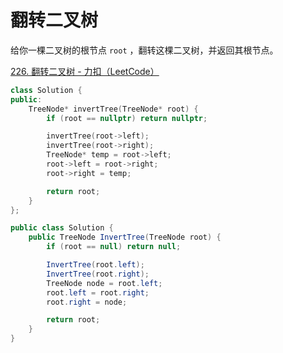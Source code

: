 # 翻转二叉树

给你一棵二叉树的根节点 `root` ，翻转这棵二叉树，并返回其根节点。

[226. 翻转二叉树 - 力扣（LeetCode）](https://leetcode.cn/problems/invert-binary-tree/description/)

```c++
class Solution {
public:
    TreeNode* invertTree(TreeNode* root) {
        if (root == nullptr) return nullptr;

        invertTree(root->left);
        invertTree(root->right);
        TreeNode* temp = root->left;
        root->left = root->right;
        root->right = temp;

        return root;
    }
};
```

```c#
public class Solution {
    public TreeNode InvertTree(TreeNode root) {
        if (root == null) return null;

        InvertTree(root.left);
        InvertTree(root.right);
        TreeNode node = root.left;
        root.left = root.right;
        root.right = node;

        return root;
    }
}
```

